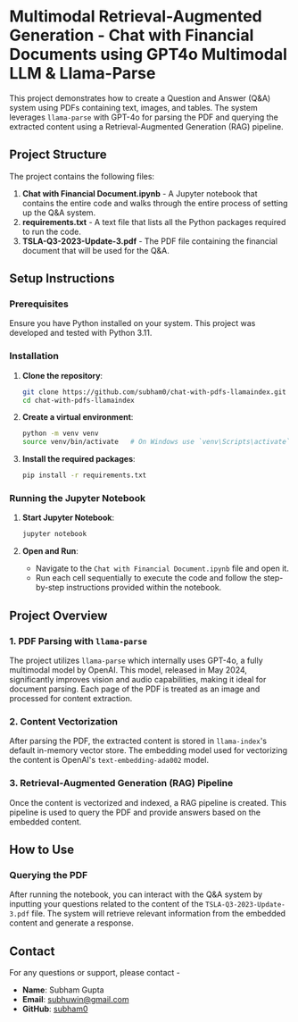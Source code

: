 # Multimodal Retrieval-Augmented Generation - Chat with Financial Documents using GPT4o Multimodal LLM & Llama-Parse

This project demonstrates how to create a Question and Answer (Q&A) system using PDFs containing text, images, and tables. The system leverages `llama-parse` with GPT-4o for parsing the PDF and querying the extracted content using a Retrieval-Augmented Generation (RAG) pipeline.

## Project Structure

The project contains the following files:
1. **Chat with Financial Document.ipynb** - A Jupyter notebook that contains the entire code and walks through the entire process of setting up the Q&A system.
2. **requirements.txt** - A text file that lists all the Python packages required to run the code.
3. **TSLA-Q3-2023-Update-3.pdf** - The PDF file containing the financial document that will be used for the Q&A.

## Setup Instructions

### Prerequisites

Ensure you have Python installed on your system. This project was developed and tested with Python 3.11.

### Installation

1. **Clone the repository**:
    ```bash
    git clone https://github.com/subham0/chat-with-pdfs-llamaindex.git
    cd chat-with-pdfs-llamaindex
    ```

2. **Create a virtual environment**:
    ```bash
    python -m venv venv
    source venv/bin/activate   # On Windows use `venv\Scripts\activate`
    ```

3. **Install the required packages**:
    ```bash
    pip install -r requirements.txt
    ```

### Running the Jupyter Notebook

1. **Start Jupyter Notebook**:
    ```bash
    jupyter notebook
    ```

2. **Open and Run**:
    - Navigate to the `Chat with Financial Document.ipynb` file and open it.
    - Run each cell sequentially to execute the code and follow the step-by-step instructions provided within the notebook.

## Project Overview

### 1. PDF Parsing with `llama-parse`

The project utilizes `llama-parse` which internally uses GPT-4o, a fully multimodal model by OpenAI. This model, released in May 2024, significantly improves vision and audio capabilities, making it ideal for document parsing. Each page of the PDF is treated as an image and processed for content extraction.

### 2. Content Vectorization

After parsing the PDF, the extracted content is stored in `llama-index`'s default in-memory vector store. The embedding model used for vectorizing the content is OpenAI's `text-embedding-ada002` model.

### 3. Retrieval-Augmented Generation (RAG) Pipeline

Once the content is vectorized and indexed, a RAG pipeline is created. This pipeline is used to query the PDF and provide answers based on the embedded content.

## How to Use

### Querying the PDF

After running the notebook, you can interact with the Q&A system by inputting your questions related to the content of the `TSLA-Q3-2023-Update-3.pdf` file. The system will retrieve relevant information from the embedded content and generate a response.

## Contact

For any questions or support, please contact - 

- **Name**: Subham Gupta
- **Email**: subhuwin@gmail.com
- **GitHub**: [subham0](https://github.com/subham0)

